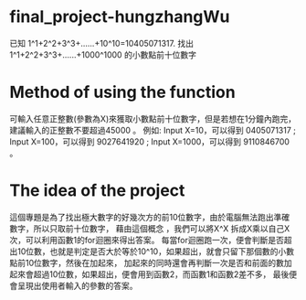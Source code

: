 # final_project-hungzhangWu 
已知 1^1+2^2+3^3+......+10^10=10405071317.
找出 1^1+2^2+3^3+......+1000^1000 的小數點前十位數字


# Method of using the function
可輸入任意正整數(參數為X)來獲取小數點前十位數字，但是若想在1分鐘內跑完，建議輸入的正整數不要超過45000 。
例如: Input X=10，可以得到 0405071317 ;
      Input X=100，可以得到 9027641920 ;
      Input X=1000，可以得到 9110846700 。
      

# The idea of the project
這個專題是為了找出極大數字的好幾次方的前10位數字，由於電腦無法跑出準確數字，所以只取前十位數字，
藉由這個概念 ，我們可以將X^X 拆成X乘以自己X次，可以利用函數1的for迴圈來得出答案。
每當for迴圈跑一次，便會判斷是否超出10位數，也就是判定是否大於等於10^10，如果超出，就會只留下那個數的小數點前10位數字，然後在加起來，
加起來的同時還會再判斷一次是否和前面的數加起來會超過10位數，如果超出，便會用到函數2，而函數1和函數2差不多，
最後便會呈現出使用者輸入的參數的答案。



